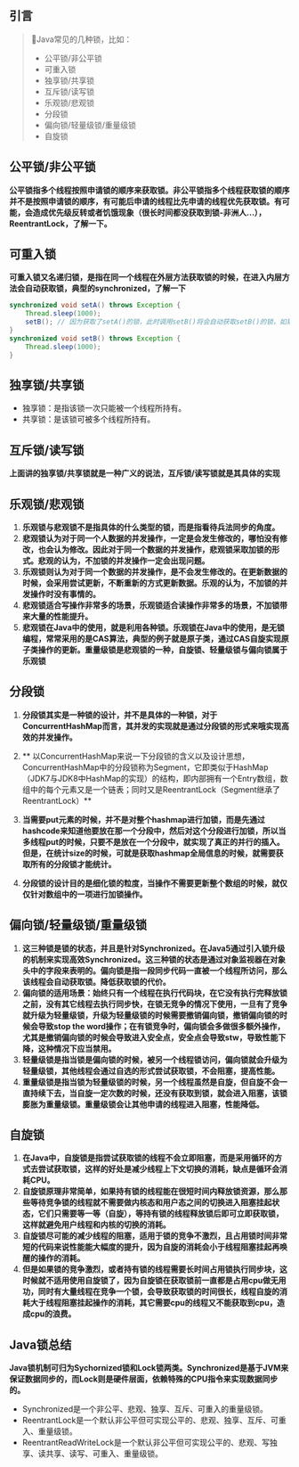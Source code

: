 ## 引言

> Java常见的几种锁，比如：
>
> - 公平锁/非公平锁
> - 可重入锁
> - 独享锁/共享锁
> - 互斥锁/读写锁
> - 乐观锁/悲观锁
> - 分段锁
> - 偏向锁/轻量级锁/重量级锁
> - 自旋锁

<!-- more -->

## 公平锁/非公平锁

**公平锁指多个线程按照申请锁的顺序来获取锁。非公平锁指多个线程获取锁的顺序并不是按照申请锁的顺序，有可能后申请的线程比先申请的线程优先获取锁。有可能，会造成优先级反转或者饥饿现象（很长时间都没获取到锁-非洲人...），ReentrantLock，了解一下。**

## 可重入锁

**可重入锁又名递归锁，是指在同一个线程在外层方法获取锁的时候，在进入内层方法会自动获取锁，典型的synchronized，了解一下**

```java
synchronized void setA() throws Exception {
  	Thread.sleep(1000);
  	setB(); // 因为获取了setA()的锁，此时调用setB()将会自动获取setB()的锁，如果不自动获取的话方法B将不会执行
}
synchronized void setB() throws Exception {
  	Thread.sleep(1000);
}
```

## 独享锁/共享锁

- 独享锁：是指该锁一次只能被一个线程所持有。
- 共享锁：是该锁可被多个线程所持有。

## 互斥锁/读写锁

**上面讲的独享锁/共享锁就是一种广义的说法，互斥锁/读写锁就是其具体的实现**

## 乐观锁/悲观锁

1. **乐观锁与悲观锁不是指具体的什么类型的锁，而是指看待兵法同步的角度。**
2. **悲观锁认为对于同一个人数据的并发操作，一定是会发生修改的，哪怕没有修改，也会认为修改。因此对于同一个数据的并发操作，悲观锁采取加锁的形式。悲观的认为，不加锁的并发操作一定会出现问题。**
3. **乐观锁则认为对于同一个数据的并发操作，是不会发生修改的。在更新数据的时候，会采用尝试更新，不断重新的方式更新数据。乐观的认为，不加锁的并发操作时没有事情的。**
4. **悲观锁适合写操作非常多的场景，乐观锁适合读操作非常多的场景，不加锁带来大量的性能提升。**
5. **悲观锁在Java中的使用，就是利用各种锁。乐观锁在Java中的使用，是无锁编程，常常采用的是CAS算法，典型的例子就是原子类，通过CAS自旋实现原子类操作的更新。重量级锁是悲观锁的一种，自旋锁、轻量级锁与偏向锁属于乐观锁**

## 分段锁

1. **分段锁其实是一种锁的设计，并不是具体的一种锁，对于ConcurrentHashMap而言，其并发的实现就是通过分段锁的形式来哦实现高效的并发操作。**

2. ** 以ConcurrentHashMap来说一下分段锁的含义以及设计思想，ConcurrentHashMap中的分段锁称为Segment，它即类似于HashMap（JDK7与JDK8中HashMap的实现）的结构，即内部拥有一个Entry数组，数组中的每个元素又是一个链表；同时又是ReentrantLock（Segment继承了ReentrantLock）**

3. **当需要put元素的时候，并不是对整个hashmap进行加锁，而是先通过hashcode来知道他要放在那一个分段中，然后对这个分段进行加锁，所以当多线程put的时候，只要不是放在一个分段中，就实现了真正的并行的插入。但是，在统计size的时候，可就是获取hashmap全局信息的时候，就需要获取所有的分段锁才能统计。**

4. **分段锁的设计目的是细化锁的粒度，当操作不需要更新整个数组的时候，就仅仅针对数组中的一项进行加锁操作。**

## 偏向锁/轻量级锁/重量级锁

1. **这三种锁是锁的状态，并且是针对Synchronized。在Java5通过引入锁升级的机制来实现高效Synchronized。这三种锁的状态是通过对象监视器在对象头中的字段来表明的。偏向锁是指一段同步代码一直被一个线程所访问，那么该线程会自动获取锁。降低获取锁的代价。**
2. **偏向锁的适用场景：始终只有一个线程在执行代码块，在它没有执行完释放锁之前，没有其它线程去执行同步快，在锁无竞争的情况下使用，一旦有了竞争就升级为轻量级锁，升级为轻量级锁的时候需要撤销偏向锁，撤销偏向锁的时候会导致stop the word操作；在有锁竞争时，偏向锁会多做很多额外操作，尤其是撤销偏向锁的时候会导致进入安全点，安全点会导致stw，导致性能下降，这种情况下应当禁用。**
3. **轻量级锁是指当锁是偏向锁的时候，被另一个线程锁访问，偏向锁就会升级为轻量级锁，其他线程会通过自选的形式尝试获取锁，不会阻塞，提高性能。**
4. **重量级锁是指当锁为轻量级锁的时候，另一个线程虽然是自旋，但自旋不会一直持续下去，当自旋一定次数的时候，还没有获取到锁，就会进入阻塞，该锁膨胀为重量级锁。重量级锁会让其他申请的线程进入阻塞，性能降低。**

## 自旋锁

1. **在Java中，自旋锁是指尝试获取锁的线程不会立即阻塞，而是采用循环的方式去尝试获取锁，这样的好处是减少线程上下文切换的消耗，缺点是循环会消耗CPU。**
2. **自旋锁原理非常简单，如果持有锁的线程能在很短时间内释放锁资源，那么那些等待竞争锁的线程就不需要做内核态和用户态之间的切换进入阻塞挂起状态，它们只需要等一等（自旋），等持有锁的线程释放锁后即可立即获取锁，这样就避免用户线程和内核的切换的消耗。**
3. **自旋锁尽可能的减少线程的阻塞，适用于锁的竞争不激烈，且占用锁时间非常短的代码来说性能能大幅度的提升，因为自旋的消耗会小于线程阻塞挂起再唤醒的操作的消耗。**
4. **但是如果锁的竞争激烈，或者持有锁的线程需要长时间占用锁执行同步块，这时候就不适用使用自旋锁了，因为自旋锁在获取锁前一直都是占用cpu做无用功，同时有大量线程在竞争一个锁，会导致获取锁的时间很长，线程自旋的消耗大于线程阻塞挂起操作的消耗，其它需要cpu的线程又不能获取到cpu，造成cpu的浪费。**

## Java锁总结

**Java锁机制可归为Sychornized锁和Lock锁两类。Synchronized是基于JVM来保证数据同步的，而Lock则是硬件层面，依赖特殊的CPU指令来实现数据同步的。**

- Synchronized是一个非公平、悲观、独享、互斥、可重入的重量级锁。
- ReentrantLock是一个默认非公平但可实现公平的、悲观、独享、互斥、可重入、重量级锁。
- ReentrantReadWriteLock是一个默认非公平但可实现公平的、悲观、写独享、读共享、读写、可重入、重量级锁。



